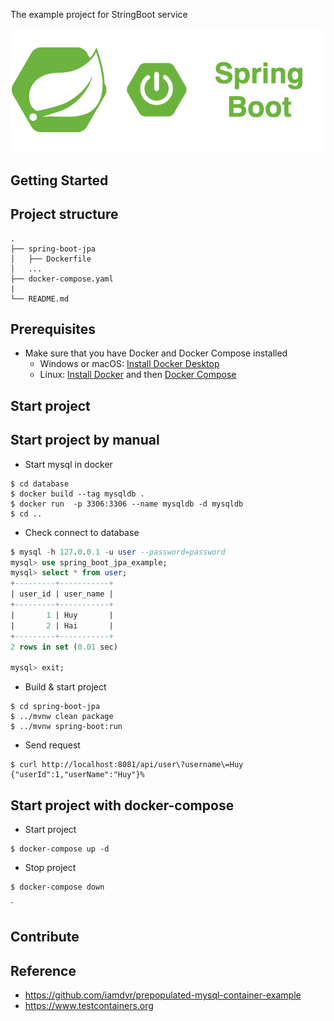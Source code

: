 The example project for StringBoot service

<div align="center">
    <img src="./assets/images/spring_boot_icon.png"/>
</div>

## Getting Started

## Project structure
```
.
├── spring-boot-jpa
│   ├── Dockerfile
│   ...
├── docker-compose.yaml
|
└── README.md
```

## Prerequisites
- Make sure that you have Docker and Docker Compose installed
  - Windows or macOS:
    [Install Docker Desktop](https://www.docker.com/get-started)
  - Linux: [Install Docker](https://www.docker.com/get-started) and then
    [Docker Compose](https://github.com/docker/compose)

## Start project
## Start project by manual

- Start mysql in docker
```
$ cd database
$ docker build --tag mysqldb .
$ docker run  -p 3306:3306 --name mysqldb -d mysqldb
$ cd ..
```

- Check connect to database

```sql
$ mysql -h 127.0.0.1 -u user --password=password
mysql> use spring_boot_jpa_example;
mysql> select * from user;
+---------+-----------+
| user_id | user_name |
+---------+-----------+
|       1 | Huy       |
|       2 | Hai       |
+---------+-----------+
2 rows in set (0.01 sec)

mysql> exit;
```

- Build & start project

```shell script
$ cd spring-boot-jpa
$ ../mvnw clean package
$ ../mvnw spring-boot:run
```

- Send request

```
$ curl http://localhost:8081/api/user\?username\=Huy
{"userId":1,"userName":"Huy"}%
```

## Start project with docker-compose

- Start project
```console
$ docker-compose up -d
```

- Stop project
```console
$ docker-compose down
```

`
## Contribute

## Reference
- https://github.com/iamdvr/prepopulated-mysql-container-example
- https://www.testcontainers.org
